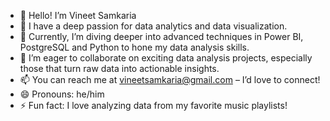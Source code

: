 - 👋 Hello! I’m Vineet Samkaria 
- 👀 I have a deep passion for data analytics and data visualization.
- 🌱 Currently, I’m diving deeper into advanced techniques in Power BI, PostgreSQL and Python to hone my data analysis skills.
- 💞️ I’m eager to collaborate on exciting data analysis projects, especially those that turn raw data into actionable insights.
- 📫 You can reach me at vineetsamkaria@gmail.com – I’d love to connect!
- 😄 Pronouns: he/him
- ⚡ Fun fact: I love analyzing data from my favorite music playlists!

<!---
vineetsamkaria/vineetsamkaria is a ✨ special ✨ repository because its `README.md` (this file) appears on your GitHub profile.
You can click the Preview link to take a look at your changes.
--->
